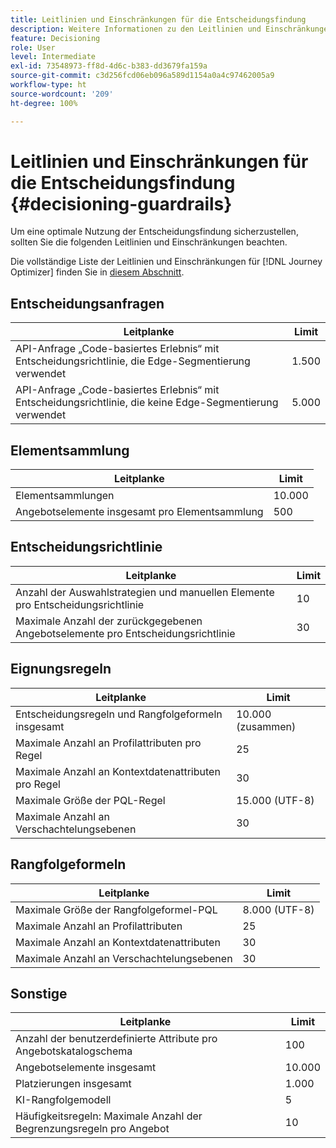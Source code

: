 ```yaml
---
title: Leitlinien und Einschränkungen für die Entscheidungsfindung
description: Weitere Informationen zu den Leitlinien und Einschränkungen für die Entscheidungsfindung
feature: Decisioning
role: User
level: Intermediate
exl-id: 73548973-ff8d-4d6c-b383-dd3679fa159a
source-git-commit: c3d256fcd06eb096a589d1154a0a4c97462005a9
workflow-type: ht
source-wordcount: '209'
ht-degree: 100%

---
```


# Leitlinien und Einschränkungen für die Entscheidungsfindung {#decisioning-guardrails}

Um eine optimale Nutzung der Entscheidungsfindung sicherzustellen, sollten Sie die folgenden Leitlinien und Einschränkungen beachten.

Die vollständige Liste der Leitlinien und Einschränkungen für [!DNL Journey Optimizer] finden Sie in [diesem Abschnitt](../start/guardrails.md).

## Entscheidungsanfragen

| Leitplanke | Limit |
| ------- | ------- |
| API-Anfrage „Code-basiertes Erlebnis“ mit Entscheidungsrichtlinie, die Edge-Segmentierung verwendet | 1.500 |
| API-Anfrage „Code-basiertes Erlebnis“ mit Entscheidungsrichtlinie, die keine Edge-Segmentierung verwendet | 5.000 |

## Elementsammlung

| Leitplanke | Limit |
| ------- | ------- |
| Elementsammlungen | 10.000 |
| Angebotselemente insgesamt pro Elementsammlung | 500 |

## Entscheidungsrichtlinie

| Leitplanke | Limit |
| ------- | ------- |
| Anzahl der Auswahlstrategien und manuellen Elemente pro Entscheidungsrichtlinie | 10 |
| Maximale Anzahl der zurückgegebenen Angebotselemente pro Entscheidungsrichtlinie | 30 |

## Eignungsregeln

| Leitplanke | Limit |
| ------- | ------- |
| Entscheidungsregeln und Rangfolgeformeln insgesamt | 10.000 (zusammen) |
| Maximale Anzahl an Profilattributen pro Regel | 25 |
| Maximale Anzahl an Kontextdatenattributen pro Regel | 30 |
| Maximale Größe der PQL-Regel | 15.000 (UTF-8) |
| Maximale Anzahl an Verschachtelungsebenen | 30 |

## Rangfolgeformeln

| Leitplanke | Limit |
| ------- | ------- |
| Maximale Größe der Rangfolgeformel-PQL | 8.000 (UTF-8) |
| Maximale Anzahl an Profilattributen | 25 |
| Maximale Anzahl an Kontextdatenattributen | 30 |
| Maximale Anzahl an Verschachtelungsebenen | 30 |

## Sonstige

| Leitplanke | Limit |
| ------- | ------- |
| Anzahl der benutzerdefinierte Attribute pro Angebotskatalogschema | 100 |
| Angebotselemente insgesamt | 10.000 |
| Platzierungen insgesamt | 1.000 |
| KI-Rangfolgemodell | 5 |
| Häufigkeitsregeln: Maximale Anzahl der Begrenzungsregeln pro Angebot | 10 |
